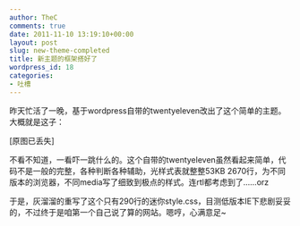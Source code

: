 ```yaml
---
author: TheC
comments: true
date: 2011-11-10 13:19:10+00:00
layout: post
slug: new-theme-completed
title: 新主题的框架搭好了
wordpress_id: 18
categories:
- 吐槽
---
```


昨天忙活了一晚，基于wordpress自带的twentyeleven改出了这个简单的主题。大概就是这子：



<p class="image-placeholder">[原图已丢失]</p>



不看不知道，一看吓一跳什么的。这个自带的twentyeleven虽然看起来简单，代码不是一般的完整，各种判断各种辅助，光样式表就整整53KB 2670行，为不同版本的浏览器，不同media写了细致到极点的样式。连rtl都考虑到了……orz 

于是，灰溜溜的重写了这个只有290行的迷你style.css，目测低版本IE下悲剧妥妥的，不过终于是咱第一个自己说了算的网站。嗯哼，心满意足~
